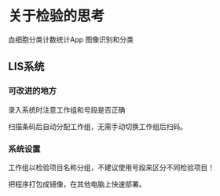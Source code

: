 # 关于检验的思考

血细胞分类计数统计App
图像识别和分类

## LIS系统
### 可改进的地方
录入系统时注意工作组和号段是否正确

扫描条码后自动分配工作组，无需手动切换工作组后扫码。
### 系统设置
工作组以检验项目名称分组，不建议使用号段来区分不同检验项目！

把程序打包成镜像，在其他电脑上快速部署。